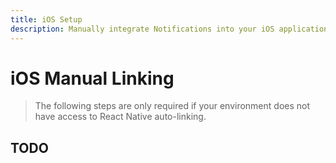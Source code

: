 ```yaml
---
title: iOS Setup
description: Manually integrate Notifications into your iOS application. 
---
```


# iOS Manual Linking

> The following steps are only required if your environment does not have access to React Native
auto-linking. 

## TODO

